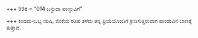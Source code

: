+++
title = "014 ಬನ್ದುದಾ ಪಾಣ್ಡುವಿಗೆ"

+++
ಕಿಂದಮ-ಒಬ್ಬ ಋಷಿ, ಜಿಂಕೆಯ ರೂಪ ತಳೆದು ತನ್ನ ಪ್ರಿಯೆಯೊಂದಿಗೆ ಕ್ರೀಡಿಸುತ್ತಿರುವಾಗ ಪಾಂಡುವಿನ ಬಾಣಕ್ಕೆ ತುತ್ತಾದ.